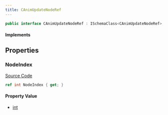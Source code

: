 ```yaml
---
title: CAnimUpdateNodeRef
---
```


```csharp
public interface CAnimUpdateNodeRef : ISchemaClass<CAnimUpdateNodeRef>, ISchemaField, ISchemaClass, INativeHandle
```

#### Implements

## Properties

### NodeIndex

[Source Code](https://github.com/swiftly-solution/swiftlys2/blob/main/managed/src/SwiftlyS2.Generated/Schemas/Interfaces/CAnimUpdateNodeRef.cs#L17)

```csharp
ref int NodeIndex { get; }
```

#### Property Value

- [int](https://learn.microsoft.com/dotnet/api/system.int32)

